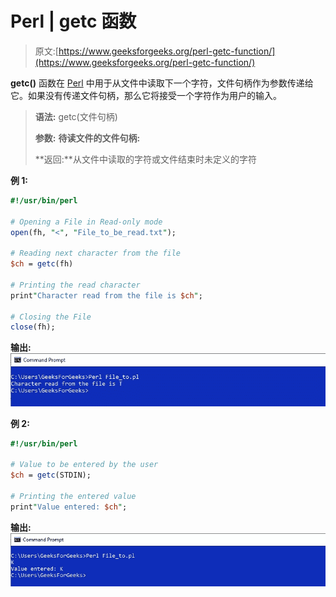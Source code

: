 # Perl | getc 函数

> 原文:[https://www.geeksforgeeks.org/perl-getc-function/](https://www.geeksforgeeks.org/perl-getc-function/)

**getc()** 函数在 [Perl](https://www.geeksforgeeks.org/introduction-to-perl/) 中用于从文件中读取下一个字符，文件句柄作为参数传递给它。如果没有传递文件句柄，那么它将接受一个字符作为用户的输入。

> **语法:** getc(文件句柄)
> 
> **参数:**
> **待读文件的文件句柄:**
> 
> **返回:**从文件中读取的字符或文件结束时未定义的字符

**例 1:**

```perl
#!/usr/bin/perl 

# Opening a File in Read-only mode 
open(fh, "<", "File_to_be_read.txt"); 

# Reading next character from the file
$ch = getc(fh)

# Printing the read character
print"Character read from the file is $ch";

# Closing the File 
close(fh); 
```

**输出:**
![](img/312384cb6e2e0742ce7a171023f0f3f4.png)

**例 2:**

```perl
#!/usr/bin/perl 

# Value to be entered by the user
$ch = getc(STDIN);

# Printing the entered value
print"Value entered: $ch";
```

**输出:**
![](img/2e630ce31fa9e784b8d0a87437be5b1a.png)